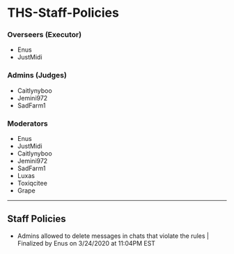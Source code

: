 # THS-Staff-Policies

### Overseers (Executor)
- Enus
- JustMidi

### Admins (Judges)

- Caitlynyboo
- Jemini972
- SadFarm1

### Moderators

- Enus
- JustMidi
- Caitlynyboo
- Jemini972
- SadFarm1
- Luxas
- Toxiqcitee
- Grape

---
## Staff Policies

- Admins allowed to delete messages in chats that violate the rules | Finalized by Enus on 3/24/2020 at 11:04PM EST

